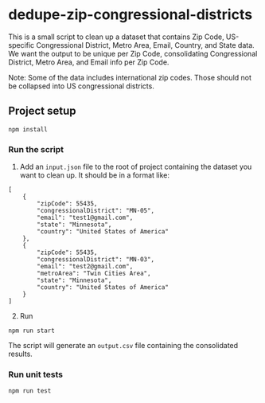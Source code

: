# dedupe-zip-congressional-districts

This is a small script to clean up a dataset that contains Zip Code, US-specific Congressional District, Metro Area, Email, Country, and State data. We want the output to be unique per Zip Code, consolidating Congressional District, Metro Area, and Email info per Zip Code.

Note: Some of the data includes international zip codes. Those should not be collapsed into US congressional districts.

## Project setup
```
npm install
```

### Run the script
1. Add an `input.json` file to the root of project containing the dataset you want to clean up. It should be in a format like:
```
[
    {
        "zipCode": 55435,
        "congressionalDistrict": "MN-05",
        "email": "test1@gmail.com",
        "state": "Minnesota",
        "country": "United States of America"
    },
    {
        "zipCode": 55435,
        "congressionalDistrict": "MN-03",
        "email": "test2@gmail.com",
        "metroArea": "Twin Cities Area",
        "state": "Minnesota",
        "country": "United States of America"
    }
]
```

2. Run

```
npm run start
```

The script will generate an `output.csv` file containing the consolidated results.

### Run unit tests
```
npm run test
```
